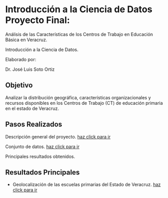 # Introducción a la Ciencia de Datos Proyecto Final: 
Análisis de las Características de los Centros de Trabajo en Educación Básica en Veracruz.

Introducción a la Ciencia de Datos.

Elaborado por:

Dr. José Luis Soto Ortiz

## Objetivo
Analizar la distribución geográfica, características organizacionales y recursos disponibles en los Centros de Trabajo (CT) de educación primaria en el estado de Veracruz.

## Pasos Realizados
Descripción general del proyecto. [haz click para ir](https://jlso1o.github.io/datascience/proyectocd/introduccionproycd)

Conjunto de datos. [haz click para ir](https://jlso1o.github.io/datascience/proyectocd/conjuntodatos)

Principales resultados obtenidos.

## Resultados Principales
- Geolocalización de las escuelas primarias del Estado de Veracruz. [haz click para ir](https://jlso1o.github.io/datascience/proyectocd/mapa_geoposicion_cluster.html)

